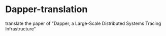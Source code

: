 Dapper-translation
==================

translate the paper of "Dapper, a Large-Scale Distributed Systems Tracing Infrastructure"